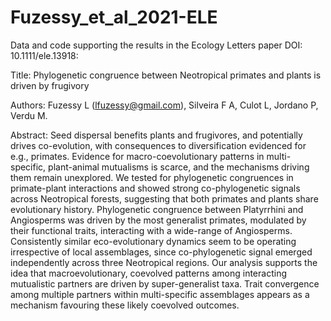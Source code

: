 # Fuzessy_et_al_2021-ELE
Data and code supporting the results in the Ecology Letters paper DOI: 10.1111/ele.13918:

Title: Phylogenetic congruence between Neotropical primates and plants is driven by frugivory

Authors: Fuzessy L (lfuzessy@gmail.com), Silveira F A, Culot L, Jordano P, Verdu M.

Abstract: Seed dispersal benefits plants and frugivores, and potentially drives co-evolution, with consequences to diversification evidenced for e.g., primates. Evidence for macro-coevolutionary patterns in multi-specific, plant-animal mutualisms is scarce, and the mechanisms driving them remain unexplored. We tested for phylogenetic congruences in primate-plant interactions and showed strong co-phylogenetic signals across Neotropical forests, suggesting that both primates and plants share evolutionary history. Phylogenetic congruence between Platyrrhini and Angiosperms was driven by the most generalist primates, modulated by their functional traits, interacting with a wide-range of Angiosperms. Consistently similar eco-evolutionary dynamics seem to be operating irrespective of local assemblages, since co-phylogenetic signal emerged independently across three Neotropical regions. Our analysis supports the idea that macroevolutionary, coevolved patterns among interacting mutualistic partners are driven by super-generalist taxa. Trait convergence among multiple partners within multi-specific assemblages appears as a mechanism favouring these likely coevolved outcomes.
